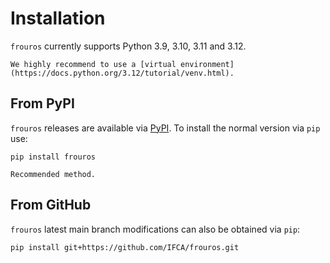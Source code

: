 # Installation

`frouros` currently supports Python 3.9, 3.10, 3.11 and 3.12.

```{tip}
We highly recommend to use a [virtual environment](https://docs.python.org/3.12/tutorial/venv.html).
```

## From PyPI

`frouros` releases are available via [PyPI](https://pypi.org/project/frouros/). To install the normal version via `pip` use:

```{code-block} bash
pip install frouros
```

```{tip}
Recommended method.
```

## From GitHub

`frouros` latest main branch modifications can also be obtained via `pip`:

```{code-block} bash
pip install git+https://github.com/IFCA/frouros.git
```
